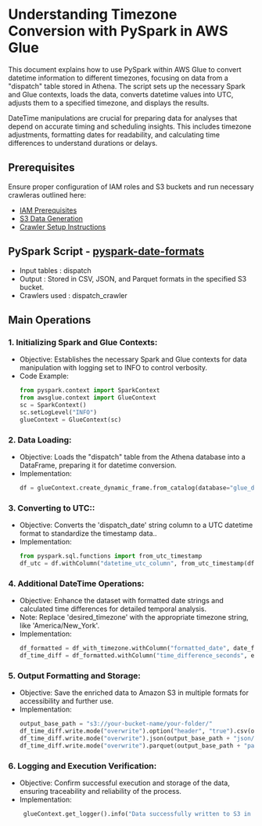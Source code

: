 # Understanding Timezone Conversion with PySpark in AWS Glue
This document explains how to use PySpark within AWS Glue to convert datetime information to different timezones, focusing on data from a "dispatch" table stored in Athena. The script sets up the necessary Spark and Glue contexts, loads the data, converts datetime values into UTC, adjusts them to a specified timezone, and displays the results.

DateTime manipulations are crucial for preparing data for analyses that depend on accurate timing and scheduling insights. This includes timezone adjustments, formatting dates for readability, and calculating time differences to understand durations or delays.

## Prerequisites

Ensure proper configuration of IAM roles and S3 buckets and run necessary crawleras outlined here:
* [IAM Prerequisites](IAM-prerequisites.md)
* [S3 Data Generation](s3-data-generation.md)
* [Crawler Setup Instructions](set-up-instructions.md)
  

##  PySpark Script - [pyspark-date-formats](../glue-code/ti-pyspark-datetime.py)
- Input tables          : dispatch
- Output                : Stored in CSV, JSON, and Parquet formats in the specified S3 bucket.
- Crawlers used         : dispatch_crawler


## Main Operations

### 1. Initializing Spark and Glue Contexts:
* Objective: Establishes the necessary Spark and Glue contexts for data manipulation with logging set to INFO to control verbosity.
* Code Example:
  ```python
  from pyspark.context import SparkContext
  from awsglue.context import GlueContext
  sc = SparkContext()
  sc.setLogLevel("INFO")
  glueContext = GlueContext(sc)
  ```

### 2. Data Loading:
* Objective: Loads the "dispatch" table from the Athena database into a DataFrame, preparing it for datetime conversion.
* Implementation:
  ```python
  df = glueContext.create_dynamic_frame.from_catalog(database="glue_db", table_name="dispatch").toDF()
  ```
### 3. Converting to UTC::
* Objective: Converts the 'dispatch_date' string column to a UTC datetime format to standardize the timestamp data..
* Implementation:
  ```python
  from pyspark.sql.functions import from_utc_timestamp
  df_utc = df.withColumn("datetime_utc_column", from_utc_timestamp(df["dispatch_date"], "UTC"))
  ```  
    
### 4.  Additional DateTime Operations:
* Objective: Enhance the dataset with formatted date strings and calculated time differences for detailed temporal analysis.
* Note: Replace 'desired_timezone' with the appropriate timezone string, like 'America/New_York'.
* Implementation:
  ```python
  df_formatted = df_with_timezone.withColumn("formatted_date", date_format("datetime_with_timezone_column", "yyyy-MM-dd HH:mm:ss"))
  df_time_diff = df_formatted.withColumn("time_difference_seconds", expr("unix_timestamp(current_timestamp()) - unix_timestamp(datetime_with_timezone_column)"))

  ```

### 5. Output Formatting and Storage:
* Objective: Save the enriched data to Amazon S3 in multiple formats for accessibility and further use.
* Implementation:
  ```python
  output_base_path = "s3://your-bucket-name/your-folder/"
  df_time_diff.write.mode("overwrite").option("header", "true").csv(output_base_path + "csv/")
  df_time_diff.write.mode("overwrite").json(output_base_path + "json/")
  df_time_diff.write.mode("overwrite").parquet(output_base_path + "parquet/")

  ```
### 6. Logging and Execution Verification:
* Objective: Confirm successful execution and storage of the data, ensuring traceability and reliability of the process.
* Implementation:
  ```python
   glueContext.get_logger().info("Data successfully written to S3 in CSV, JSON, and Parquet formats.")

  ```
